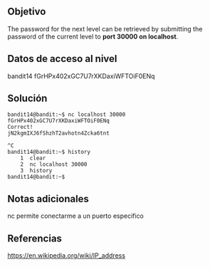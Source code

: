
## Objetivo
The password for the next level can be retrieved by submitting the password of the current level to **port 30000 on localhost**.
## Datos de acceso al nivel
bandit14
fGrHPx402xGC7U7rXKDaxiWFTOiF0ENq
## Solución
```
bandit14@bandit:~$ nc localhost 30000
fGrHPx402xGC7U7rXKDaxiWFTOiF0ENq
Correct!
jN2kgmIXJ6fShzhT2avhotn4Zcka6tnt

^C
bandit14@bandit:~$ history
    1  clear
    2  nc localhost 30000
    3  history
bandit14@bandit:~$

```
## Notas adicionales
nc permite conectarme a un puerto especifico
## Referencias 
https://en.wikipedia.org/wiki/IP_address